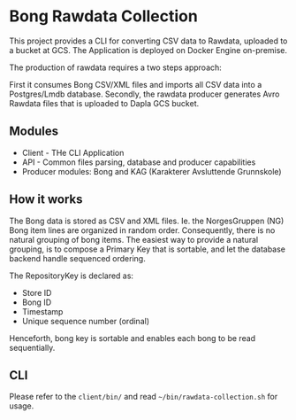 # Bong Rawdata Collection

This project provides a CLI for converting CSV data to Rawdata, uploaded to a bucket at GCS. 
The Application is deployed on Docker Engine on-premise. 

The production of rawdata requires a two steps approach: 

First it consumes Bong CSV/XML files and imports all CSV data into a Postgres/Lmdb database.
Secondly, the rawdata producer generates Avro Rawdata files that is uploaded to Dapla GCS bucket.

## Modules

* Client - THe CLI Application
* API - Common files parsing, database and producer capabilities
* Producer modules: Bong and KAG (Karakterer Avsluttende Grunnskole)

## How it works

The Bong data is stored as CSV and XML files. Ie. the NorgesGruppen (NG) Bong item lines are organized
in random order. Consequently, there is no natural grouping of bong items. The easiest way to provide
a natural grouping, is to compose a Primary Key that is sortable, and let the database backend handle
sequenced ordering. 

The RepositoryKey is declared as:

* Store ID
* Bong ID
* Timestamp
* Unique sequence number (ordinal)

Henceforth, bong key is sortable and enables each bong to be read sequentially.

## CLI

Please refer to the `client/bin/` and read `~/bin/rawdata-collection.sh` for usage.
